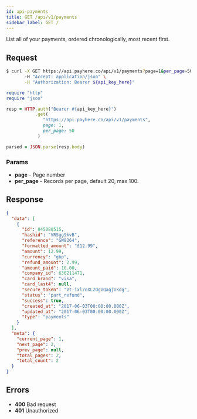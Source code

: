 ```yaml
---
id: api-payments
title: GET /api/v1/payments
sidebar_label: GET /
---
```


List all of your payments, ordered chronologically, most recent first.

## Request

<!--DOCUSAURUS_CODE_TABS-->
<!--Curl-->
```sh
$ curl -X GET https://api.payhere.co/api/v1/payments?page=1&per_page=50 \
       -H "Accept: application/json" \
       -H "Authorization: Bearer ${api_key_here}"
```
<!--Ruby-->
```ruby
require "http"
require "json"

resp = HTTP.auth("Bearer #{api_key_here}")
           .get(
              "https://api.payhere.co/api/v1/payments",
              page: 1,
              per_page: 50
            )

parsed = JSON.parse(resp.body)
```
<!--END_DOCUSAURUS_CODE_TABS-->

### Params

- **page** - Page number
- **per_page** - Records per page, default 20, max 100.

## Response

```json
{
  "data": [
    {
      "id": 845088515,
      "hashid": "VRSgg9kvB",
      "reference": "GW8264",
      "formatted_amount": "£12.99",
      "amount": 12.99,
      "currency": "gbp",
      "refund_amount": 2.99,
      "amount_paid": 10.00,
      "company_id": 636211471,
      "card_brand": "visa",
      "card_last4": null,
      "secure_token": "Vt-ixl7oXL2OgVQagjUkdg",
      "status": "part_refund",
      "success": true,
      "created_at": "2017-06-03T00:00:00.000Z",
      "updated_at": "2017-06-03T00:00:00.000Z",
      "type": "payments"
    }
  ],
  "meta": {
    "current_page": 1,
    "next_page": 2,
    "prev_page": null,
    "total_pages": 2,
    "total_count": 2
  }
}
```

## Errors

- **400** Bad request
- **401** Unauthorized
